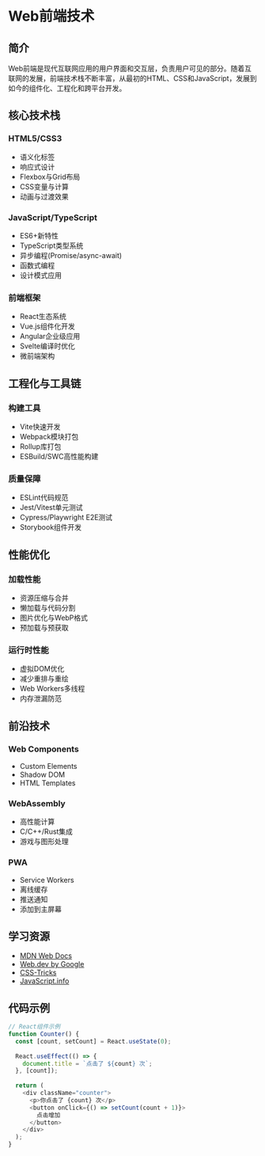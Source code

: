 # Web前端技术

## 简介

Web前端是现代互联网应用的用户界面和交互层，负责用户可见的部分。随着互联网的发展，前端技术栈不断丰富，从最初的HTML、CSS和JavaScript，发展到如今的组件化、工程化和跨平台开发。

## 核心技术栈

### HTML5/CSS3
- 语义化标签
- 响应式设计
- Flexbox与Grid布局
- CSS变量与计算
- 动画与过渡效果

### JavaScript/TypeScript
- ES6+新特性
- TypeScript类型系统
- 异步编程(Promise/async-await)
- 函数式编程
- 设计模式应用

### 前端框架
- React生态系统
- Vue.js组件化开发
- Angular企业级应用
- Svelte编译时优化
- 微前端架构

## 工程化与工具链

### 构建工具
- Vite快速开发
- Webpack模块打包
- Rollup库打包
- ESBuild/SWC高性能构建

### 质量保障
- ESLint代码规范
- Jest/Vitest单元测试
- Cypress/Playwright E2E测试
- Storybook组件开发

## 性能优化

### 加载性能
- 资源压缩与合并
- 懒加载与代码分割
- 图片优化与WebP格式
- 预加载与预获取

### 运行时性能
- 虚拟DOM优化
- 减少重排与重绘
- Web Workers多线程
- 内存泄漏防范

## 前沿技术

### Web Components
- Custom Elements
- Shadow DOM
- HTML Templates

### WebAssembly
- 高性能计算
- C/C++/Rust集成
- 游戏与图形处理

### PWA
- Service Workers
- 离线缓存
- 推送通知
- 添加到主屏幕

## 学习资源

- [MDN Web Docs](https://developer.mozilla.org/)
- [Web.dev by Google](https://web.dev/)
- [CSS-Tricks](https://css-tricks.com/)
- [JavaScript.info](https://javascript.info/)

## 代码示例

```javascript
// React组件示例
function Counter() {
  const [count, setCount] = React.useState(0);
  
  React.useEffect(() => {
    document.title = `点击了 ${count} 次`;
  }, [count]);
  
  return (
    <div className="counter">
      <p>你点击了 {count} 次</p>
      <button onClick={() => setCount(count + 1)}>
        点击增加
      </button>
    </div>
  );
} 
